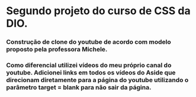 # Segundo projeto do curso de CSS da DIO.

### Construção de clone do youtube de acordo com modelo proposto pela professora Michele.

### Como diferencial utilizei vídeos do meu próprio canal do youtube. Adicionei links em todos os vídeos do Aside que direcionam diretamente para a página do youtube utilizando o parâmetro target = blank para não sair da página.